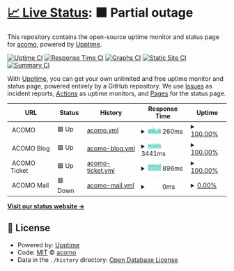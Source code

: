 # [📈 Live Status](https://status.acomo.com.pe): <!--live status--> **🟧 Partial outage**

This repository contains the open-source uptime monitor and status page for [acomo](https://status.acomo.com.pe), powered by [Upptime](https://github.com/upptime/upptime).

[![Uptime CI](https://github.com/ACOMO-FINTECH/status/workflows/Uptime%20CI/badge.svg)](https://github.com/ACOMO-FINTECH/status/actions?query=workflow%3A%22Uptime+CI%22)
[![Response Time CI](https://github.com/ACOMO-FINTECH/status/workflows/Response%20Time%20CI/badge.svg)](https://github.com/ACOMO-FINTECH/status/actions?query=workflow%3A%22Response+Time+CI%22)
[![Graphs CI](https://github.com/ACOMO-FINTECH/status/workflows/Graphs%20CI/badge.svg)](https://github.com/ACOMO-FINTECH/status/actions?query=workflow%3A%22Graphs+CI%22)
[![Static Site CI](https://github.com/ACOMO-FINTECH/status/workflows/Static%20Site%20CI/badge.svg)](https://github.com/ACOMO-FINTECH/status/actions?query=workflow%3A%22Static+Site+CI%22)
[![Summary CI](https://github.com/ACOMO-FINTECH/status/workflows/Summary%20CI/badge.svg)](https://github.com/ACOMO-FINTECH/status/actions?query=workflow%3A%22Summary+CI%22)

With [Upptime](https://upptime.js.org), you can get your own unlimited and free uptime monitor and status page, powered entirely by a GitHub repository. We use [Issues](https://github.com/ACOMO-FINTECH/status/issues) as incident reports, [Actions](https://github.com/ACOMO-FINTECH/status/actions) as uptime monitors, and [Pages](https://status.acomo.com.pe) for the status page.

<!--start: status pages-->
<!-- This summary is generated by Upptime (https://github.com/upptime/upptime) -->
<!-- Do not edit this manually, your changes will be overwritten -->
<!-- prettier-ignore -->
| URL | Status | History | Response Time | Uptime |
| --- | ------ | ------- | ------------- | ------ |
| <img alt="" src="https://icons.duckduckgo.com/ip3/null.ico" height="13"> ACOMO | 🟩 Up | [acomo.yml](https://github.com/ACOMO-FINTECH/status/commits/HEAD/history/acomo.yml) | <details><summary><img alt="Response time graph" src="./graphs/acomo/response-time-week.png" height="20"> 260ms</summary><br><a href="https://status.acomo.com.pe/history/acomo"><img alt="Response time 253" src="https://img.shields.io/endpoint?url=https%3A%2F%2Fraw.githubusercontent.com%2FACOMO-FINTECH%2Fstatus%2FHEAD%2Fapi%2Facomo%2Fresponse-time.json"></a><br><a href="https://status.acomo.com.pe/history/acomo"><img alt="24-hour response time 295" src="https://img.shields.io/endpoint?url=https%3A%2F%2Fraw.githubusercontent.com%2FACOMO-FINTECH%2Fstatus%2FHEAD%2Fapi%2Facomo%2Fresponse-time-day.json"></a><br><a href="https://status.acomo.com.pe/history/acomo"><img alt="7-day response time 260" src="https://img.shields.io/endpoint?url=https%3A%2F%2Fraw.githubusercontent.com%2FACOMO-FINTECH%2Fstatus%2FHEAD%2Fapi%2Facomo%2Fresponse-time-week.json"></a><br><a href="https://status.acomo.com.pe/history/acomo"><img alt="30-day response time 264" src="https://img.shields.io/endpoint?url=https%3A%2F%2Fraw.githubusercontent.com%2FACOMO-FINTECH%2Fstatus%2FHEAD%2Fapi%2Facomo%2Fresponse-time-month.json"></a><br><a href="https://status.acomo.com.pe/history/acomo"><img alt="1-year response time 253" src="https://img.shields.io/endpoint?url=https%3A%2F%2Fraw.githubusercontent.com%2FACOMO-FINTECH%2Fstatus%2FHEAD%2Fapi%2Facomo%2Fresponse-time-year.json"></a></details> | <details><summary><a href="https://status.acomo.com.pe/history/acomo">100.00%</a></summary><a href="https://status.acomo.com.pe/history/acomo"><img alt="All-time uptime 99.96%" src="https://img.shields.io/endpoint?url=https%3A%2F%2Fraw.githubusercontent.com%2FACOMO-FINTECH%2Fstatus%2FHEAD%2Fapi%2Facomo%2Fuptime.json"></a><br><a href="https://status.acomo.com.pe/history/acomo"><img alt="24-hour uptime 100.00%" src="https://img.shields.io/endpoint?url=https%3A%2F%2Fraw.githubusercontent.com%2FACOMO-FINTECH%2Fstatus%2FHEAD%2Fapi%2Facomo%2Fuptime-day.json"></a><br><a href="https://status.acomo.com.pe/history/acomo"><img alt="7-day uptime 100.00%" src="https://img.shields.io/endpoint?url=https%3A%2F%2Fraw.githubusercontent.com%2FACOMO-FINTECH%2Fstatus%2FHEAD%2Fapi%2Facomo%2Fuptime-week.json"></a><br><a href="https://status.acomo.com.pe/history/acomo"><img alt="30-day uptime 100.00%" src="https://img.shields.io/endpoint?url=https%3A%2F%2Fraw.githubusercontent.com%2FACOMO-FINTECH%2Fstatus%2FHEAD%2Fapi%2Facomo%2Fuptime-month.json"></a><br><a href="https://status.acomo.com.pe/history/acomo"><img alt="1-year uptime 99.96%" src="https://img.shields.io/endpoint?url=https%3A%2F%2Fraw.githubusercontent.com%2FACOMO-FINTECH%2Fstatus%2FHEAD%2Fapi%2Facomo%2Fuptime-year.json"></a></details>
| <img alt="" src="https://icons.duckduckgo.com/ip3/null.ico" height="13"> ACOMO Blog | 🟩 Up | [acomo-blog.yml](https://github.com/ACOMO-FINTECH/status/commits/HEAD/history/acomo-blog.yml) | <details><summary><img alt="Response time graph" src="./graphs/acomo-blog/response-time-week.png" height="20"> 3441ms</summary><br><a href="https://status.acomo.com.pe/history/acomo-blog"><img alt="Response time 3762" src="https://img.shields.io/endpoint?url=https%3A%2F%2Fraw.githubusercontent.com%2FACOMO-FINTECH%2Fstatus%2FHEAD%2Fapi%2Facomo-blog%2Fresponse-time.json"></a><br><a href="https://status.acomo.com.pe/history/acomo-blog"><img alt="24-hour response time 3349" src="https://img.shields.io/endpoint?url=https%3A%2F%2Fraw.githubusercontent.com%2FACOMO-FINTECH%2Fstatus%2FHEAD%2Fapi%2Facomo-blog%2Fresponse-time-day.json"></a><br><a href="https://status.acomo.com.pe/history/acomo-blog"><img alt="7-day response time 3441" src="https://img.shields.io/endpoint?url=https%3A%2F%2Fraw.githubusercontent.com%2FACOMO-FINTECH%2Fstatus%2FHEAD%2Fapi%2Facomo-blog%2Fresponse-time-week.json"></a><br><a href="https://status.acomo.com.pe/history/acomo-blog"><img alt="30-day response time 3467" src="https://img.shields.io/endpoint?url=https%3A%2F%2Fraw.githubusercontent.com%2FACOMO-FINTECH%2Fstatus%2FHEAD%2Fapi%2Facomo-blog%2Fresponse-time-month.json"></a><br><a href="https://status.acomo.com.pe/history/acomo-blog"><img alt="1-year response time 3775" src="https://img.shields.io/endpoint?url=https%3A%2F%2Fraw.githubusercontent.com%2FACOMO-FINTECH%2Fstatus%2FHEAD%2Fapi%2Facomo-blog%2Fresponse-time-year.json"></a></details> | <details><summary><a href="https://status.acomo.com.pe/history/acomo-blog">100.00%</a></summary><a href="https://status.acomo.com.pe/history/acomo-blog"><img alt="All-time uptime 99.89%" src="https://img.shields.io/endpoint?url=https%3A%2F%2Fraw.githubusercontent.com%2FACOMO-FINTECH%2Fstatus%2FHEAD%2Fapi%2Facomo-blog%2Fuptime.json"></a><br><a href="https://status.acomo.com.pe/history/acomo-blog"><img alt="24-hour uptime 100.00%" src="https://img.shields.io/endpoint?url=https%3A%2F%2Fraw.githubusercontent.com%2FACOMO-FINTECH%2Fstatus%2FHEAD%2Fapi%2Facomo-blog%2Fuptime-day.json"></a><br><a href="https://status.acomo.com.pe/history/acomo-blog"><img alt="7-day uptime 100.00%" src="https://img.shields.io/endpoint?url=https%3A%2F%2Fraw.githubusercontent.com%2FACOMO-FINTECH%2Fstatus%2FHEAD%2Fapi%2Facomo-blog%2Fuptime-week.json"></a><br><a href="https://status.acomo.com.pe/history/acomo-blog"><img alt="30-day uptime 100.00%" src="https://img.shields.io/endpoint?url=https%3A%2F%2Fraw.githubusercontent.com%2FACOMO-FINTECH%2Fstatus%2FHEAD%2Fapi%2Facomo-blog%2Fuptime-month.json"></a><br><a href="https://status.acomo.com.pe/history/acomo-blog"><img alt="1-year uptime 99.88%" src="https://img.shields.io/endpoint?url=https%3A%2F%2Fraw.githubusercontent.com%2FACOMO-FINTECH%2Fstatus%2FHEAD%2Fapi%2Facomo-blog%2Fuptime-year.json"></a></details>
| <img alt="" src="https://icons.duckduckgo.com/ip3/null.ico" height="13"> ACOMO Ticket | 🟩 Up | [acomo-ticket.yml](https://github.com/ACOMO-FINTECH/status/commits/HEAD/history/acomo-ticket.yml) | <details><summary><img alt="Response time graph" src="./graphs/acomo-ticket/response-time-week.png" height="20"> 896ms</summary><br><a href="https://status.acomo.com.pe/history/acomo-ticket"><img alt="Response time 994" src="https://img.shields.io/endpoint?url=https%3A%2F%2Fraw.githubusercontent.com%2FACOMO-FINTECH%2Fstatus%2FHEAD%2Fapi%2Facomo-ticket%2Fresponse-time.json"></a><br><a href="https://status.acomo.com.pe/history/acomo-ticket"><img alt="24-hour response time 906" src="https://img.shields.io/endpoint?url=https%3A%2F%2Fraw.githubusercontent.com%2FACOMO-FINTECH%2Fstatus%2FHEAD%2Fapi%2Facomo-ticket%2Fresponse-time-day.json"></a><br><a href="https://status.acomo.com.pe/history/acomo-ticket"><img alt="7-day response time 896" src="https://img.shields.io/endpoint?url=https%3A%2F%2Fraw.githubusercontent.com%2FACOMO-FINTECH%2Fstatus%2FHEAD%2Fapi%2Facomo-ticket%2Fresponse-time-week.json"></a><br><a href="https://status.acomo.com.pe/history/acomo-ticket"><img alt="30-day response time 965" src="https://img.shields.io/endpoint?url=https%3A%2F%2Fraw.githubusercontent.com%2FACOMO-FINTECH%2Fstatus%2FHEAD%2Fapi%2Facomo-ticket%2Fresponse-time-month.json"></a><br><a href="https://status.acomo.com.pe/history/acomo-ticket"><img alt="1-year response time 996" src="https://img.shields.io/endpoint?url=https%3A%2F%2Fraw.githubusercontent.com%2FACOMO-FINTECH%2Fstatus%2FHEAD%2Fapi%2Facomo-ticket%2Fresponse-time-year.json"></a></details> | <details><summary><a href="https://status.acomo.com.pe/history/acomo-ticket">100.00%</a></summary><a href="https://status.acomo.com.pe/history/acomo-ticket"><img alt="All-time uptime 99.90%" src="https://img.shields.io/endpoint?url=https%3A%2F%2Fraw.githubusercontent.com%2FACOMO-FINTECH%2Fstatus%2FHEAD%2Fapi%2Facomo-ticket%2Fuptime.json"></a><br><a href="https://status.acomo.com.pe/history/acomo-ticket"><img alt="24-hour uptime 100.00%" src="https://img.shields.io/endpoint?url=https%3A%2F%2Fraw.githubusercontent.com%2FACOMO-FINTECH%2Fstatus%2FHEAD%2Fapi%2Facomo-ticket%2Fuptime-day.json"></a><br><a href="https://status.acomo.com.pe/history/acomo-ticket"><img alt="7-day uptime 100.00%" src="https://img.shields.io/endpoint?url=https%3A%2F%2Fraw.githubusercontent.com%2FACOMO-FINTECH%2Fstatus%2FHEAD%2Fapi%2Facomo-ticket%2Fuptime-week.json"></a><br><a href="https://status.acomo.com.pe/history/acomo-ticket"><img alt="30-day uptime 100.00%" src="https://img.shields.io/endpoint?url=https%3A%2F%2Fraw.githubusercontent.com%2FACOMO-FINTECH%2Fstatus%2FHEAD%2Fapi%2Facomo-ticket%2Fuptime-month.json"></a><br><a href="https://status.acomo.com.pe/history/acomo-ticket"><img alt="1-year uptime 99.90%" src="https://img.shields.io/endpoint?url=https%3A%2F%2Fraw.githubusercontent.com%2FACOMO-FINTECH%2Fstatus%2FHEAD%2Fapi%2Facomo-ticket%2Fuptime-year.json"></a></details>
| <img alt="" src="https://icons.duckduckgo.com/ip3/null.ico" height="13"> ACOMO Mail | 🟥 Down | [acomo-mail.yml](https://github.com/ACOMO-FINTECH/status/commits/HEAD/history/acomo-mail.yml) | <details><summary><img alt="Response time graph" src="./graphs/acomo-mail/response-time-week.png" height="20"> 0ms</summary><br><a href="https://status.acomo.com.pe/history/acomo-mail"><img alt="Response time 1114" src="https://img.shields.io/endpoint?url=https%3A%2F%2Fraw.githubusercontent.com%2FACOMO-FINTECH%2Fstatus%2FHEAD%2Fapi%2Facomo-mail%2Fresponse-time.json"></a><br><a href="https://status.acomo.com.pe/history/acomo-mail"><img alt="24-hour response time 0" src="https://img.shields.io/endpoint?url=https%3A%2F%2Fraw.githubusercontent.com%2FACOMO-FINTECH%2Fstatus%2FHEAD%2Fapi%2Facomo-mail%2Fresponse-time-day.json"></a><br><a href="https://status.acomo.com.pe/history/acomo-mail"><img alt="7-day response time 0" src="https://img.shields.io/endpoint?url=https%3A%2F%2Fraw.githubusercontent.com%2FACOMO-FINTECH%2Fstatus%2FHEAD%2Fapi%2Facomo-mail%2Fresponse-time-week.json"></a><br><a href="https://status.acomo.com.pe/history/acomo-mail"><img alt="30-day response time 0" src="https://img.shields.io/endpoint?url=https%3A%2F%2Fraw.githubusercontent.com%2FACOMO-FINTECH%2Fstatus%2FHEAD%2Fapi%2Facomo-mail%2Fresponse-time-month.json"></a><br><a href="https://status.acomo.com.pe/history/acomo-mail"><img alt="1-year response time 1108" src="https://img.shields.io/endpoint?url=https%3A%2F%2Fraw.githubusercontent.com%2FACOMO-FINTECH%2Fstatus%2FHEAD%2Fapi%2Facomo-mail%2Fresponse-time-year.json"></a></details> | <details><summary><a href="https://status.acomo.com.pe/history/acomo-mail">0.00%</a></summary><a href="https://status.acomo.com.pe/history/acomo-mail"><img alt="All-time uptime 55.19%" src="https://img.shields.io/endpoint?url=https%3A%2F%2Fraw.githubusercontent.com%2FACOMO-FINTECH%2Fstatus%2FHEAD%2Fapi%2Facomo-mail%2Fuptime.json"></a><br><a href="https://status.acomo.com.pe/history/acomo-mail"><img alt="24-hour uptime 0.00%" src="https://img.shields.io/endpoint?url=https%3A%2F%2Fraw.githubusercontent.com%2FACOMO-FINTECH%2Fstatus%2FHEAD%2Fapi%2Facomo-mail%2Fuptime-day.json"></a><br><a href="https://status.acomo.com.pe/history/acomo-mail"><img alt="7-day uptime 0.00%" src="https://img.shields.io/endpoint?url=https%3A%2F%2Fraw.githubusercontent.com%2FACOMO-FINTECH%2Fstatus%2FHEAD%2Fapi%2Facomo-mail%2Fuptime-week.json"></a><br><a href="https://status.acomo.com.pe/history/acomo-mail"><img alt="30-day uptime 7.96%" src="https://img.shields.io/endpoint?url=https%3A%2F%2Fraw.githubusercontent.com%2FACOMO-FINTECH%2Fstatus%2FHEAD%2Fapi%2Facomo-mail%2Fuptime-month.json"></a><br><a href="https://status.acomo.com.pe/history/acomo-mail"><img alt="1-year uptime 52.51%" src="https://img.shields.io/endpoint?url=https%3A%2F%2Fraw.githubusercontent.com%2FACOMO-FINTECH%2Fstatus%2FHEAD%2Fapi%2Facomo-mail%2Fuptime-year.json"></a></details>

<!--end: status pages-->

[**Visit our status website →**](https://status.acomo.com.pe)

## 📄 License

- Powered by: [Upptime](https://github.com/upptime/upptime)
- Code: [MIT](./LICENSE) © [acomo](https://status.acomo.com.pe)
- Data in the `./history` directory: [Open Database License](https://opendatacommons.org/licenses/odbl/1-0/)
